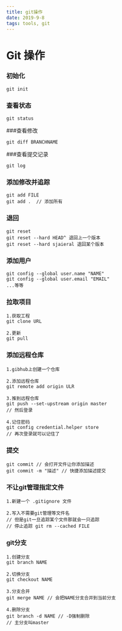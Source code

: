 ```yaml
---
title: git操作
date: 2019-9-8
tags: tools, git
---
```


# Git 操作

### 初始化

``` 
git init
```

### 查看状态

```
git status
```
###查看修改

```
git diff BRANCHNAME
```

###查看提交记录

```
git log
```
### 添加修改并追踪

```
git add FILE
git add .  // 添加所有
```

### 退回

```
git reset
git reset --hard HEAD^ 退回上一个版本
git reset --hard sjaieral 退回某个版本
```

### 添加用户

```
git config --global user.name "NAME"
git config --global user.email "EMAIL"
...等等
```

### 拉取项目

```
1.获取工程
git clone URL

2.更新
git pull
```

### 添加远程仓库

```
1.gibhub上创建一个仓库

2.添加远程仓库
git remote add origin ULR

3.推到远程仓库
git push --set-upstream origin master
// 然后登录

4.记住密码
git config credential.helper store
// 再次登录就可以记住了
```

### 提交

```
git commit // 会打开文件让你添加描述
git commit -m "描述" // 快捷添加描述提交
```

### 不让git管理指定文件

```
1.新建一个 .gitignore 文件

2.写入不需要git管理等文件名
// 但是git一旦追踪某个文件那就会一只追踪
// 停止追踪 git rm --cached FILE
```

### git分支

```
1.创建分支
git branch NAME

2.切换分支
git checkout NAME

3.分支合并
git merge NAME // 会把NAME分支合并到当前分支

4.删除分支
git branch -d NAME // -D强制删除
// 主分支叫master
```

